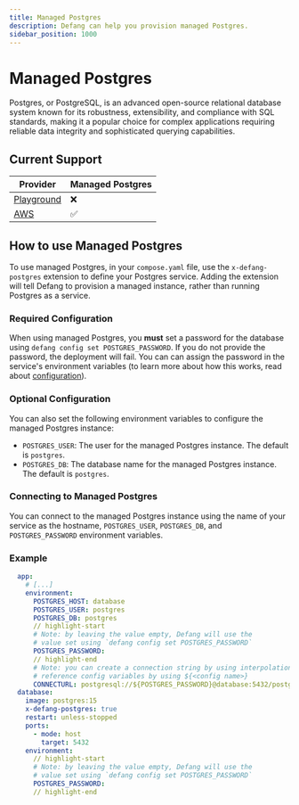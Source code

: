 ```yaml
---
title: Managed Postgres
description: Defang can help you provision managed Postgres.
sidebar_position: 1000
---
```


# Managed Postgres

Postgres, or PostgreSQL, is an advanced open-source relational database system known for its robustness, extensibility, and compliance with SQL standards, making it a popular choice for complex applications requiring reliable data integrity and sophisticated querying capabilities.

## Current Support

| Provider | Managed Postgres |
| --- | --- |
| [Playground](/docs/providers/playground) | ❌ |
| [AWS](/docs/providers/aws/aws.md#managed-postgres) | ✅ |

## How to use Managed Postgres

To use managed Postgres, in your `compose.yaml` file, use the `x-defang-postgres` extension to define your Postgres service. Adding the extension will tell Defang to provision a managed instance, rather than running Postgres as a service.

### Required Configuration

When using managed Postgres, you **must** set a password for the database using `defang config set POSTGRES_PASSWORD`. If you do not provide the password, the deployment will fail. You can can assign the password in the service's environment variables (to learn more about how this works, read about [configuration](../configuration.md)).

### Optional Configuration

You can also set the following environment variables to configure the managed Postgres instance:

- `POSTGRES_USER`: The user for the managed Postgres instance. The default is `postgres`.
- `POSTGRES_DB`: The database name for the managed Postgres instance. The default is `postgres`.

### Connecting to Managed Postgres

You can connect to the managed Postgres instance using the name of your service as the hostname, `POSTGRES_USER`, `POSTGRES_DB`, and `POSTGRES_PASSWORD` environment variables.

### Example

```yaml
  app:
    # [...]
    environment:
      POSTGRES_HOST: database
      POSTGRES_USER: postgres
      POSTGRES_DB: postgres
      // highlight-start
      # Note: by leaving the value empty, Defang will use the 
      # value set using `defang config set POSTGRES_PASSWORD`
      POSTGRES_PASSWORD:
      // highlight-end
      # Note: you can create a connection string by using interpolation,
      # reference config variables by using ${<config name>}
      CONNECTURL: postgresql://${POSTGRES_PASSWORD}@database:5432/postgres
  database:
    image: postgres:15
    x-defang-postgres: true
    restart: unless-stopped
    ports:
      - mode: host
        target: 5432
    environment:
      // highlight-start
      # Note: by leaving the value empty, Defang will use the 
      # value set using `defang config set POSTGRES_PASSWORD`
      POSTGRES_PASSWORD:
      // highlight-end

```
